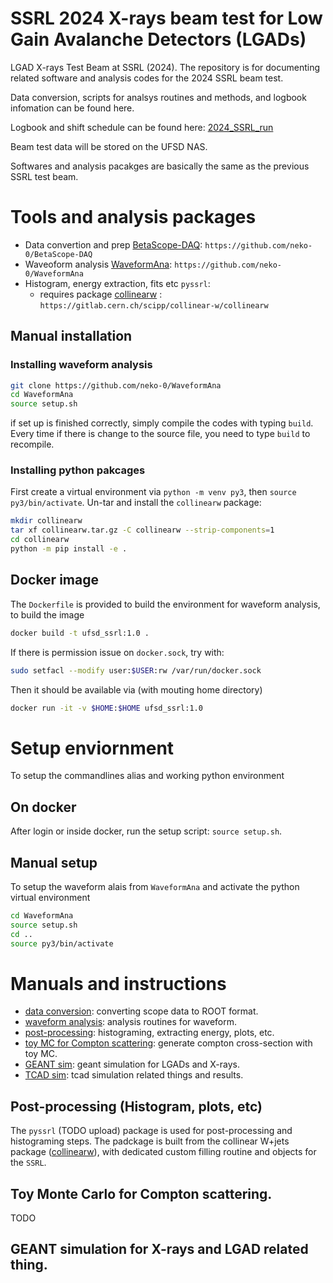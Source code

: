 # SSRL 2024 X-rays beam test for Low Gain Avalanche Detectors (LGADs)
LGAD X-rays Test Beam at SSRL (2024). The repository is for documenting related software and analysis codes for the 2024 SSRL beam test.

Data conversion, scripts for analsys routines and methods, and logbook infomation can be found here.

Logbook and shift schedule can be found here: [2024_SSRL_run](https://drive.google.com/drive/folders/1eRdXsyAIbnhs2xJvsL8nBAKjm6VIcOl0?usp=sharing)

Beam test data will be stored on the UFSD NAS. 

Softwares and analysis pacakges are basically the same as the previous SSRL test beam.

# Tools and analysis packages

- Data convertion and prep [BetaScope-DAQ](https://github.com/neko-0/BetaScope-DAQ): `https://github.com/neko-0/BetaScope-DAQ`
- Waveoform analysis [WaveformAna](https://github.com/neko-0/WaveformAna): `https://github.com/neko-0/WaveformAna`
- Histogram, energy extraction, fits etc `pyssrl`:
    - requires package [collinearw](https://gitlab.cern.ch/scipp/collinear-w/collinearw) : `https://gitlab.cern.ch/scipp/collinear-w/collinearw`

## Manual installation

### Installing waveform analysis
```bash
git clone https://github.com/neko-0/WaveformAna
cd WaveformAna
source setup.sh
```
if set up is finished correctly, simply compile the codes with typing `build`.
Every time if there is change to the source file, you need to type `build` to recompile.

### Installing python pakcages
First create a virtual environment via `python -m venv py3`, then `source py3/bin/activate`. Un-tar and install the `collinearw` package:

```bash
mkdir collinearw
tar xf collinearw.tar.gz -C collinearw --strip-components=1
cd collinearw
python -m pip install -e .
```

## Docker image
The `Dockerfile` is provided to build the environment for waveform analysis, to build the image

```bash
docker build -t ufsd_ssrl:1.0 .
```

If there is permission issue on `docker.sock`, try with:

```bash
sudo setfacl --modify user:$USER:rw /var/run/docker.sock
```

Then it should be available via (with mouting home directory)

```bash
docker run -it -v $HOME:$HOME ufsd_ssrl:1.0
```

# Setup enviornment

To setup the commandlines alias and working python environment

## On docker
After login or inside docker, run the setup script: `source setup.sh`. 

## Manual setup
To setup the waveform alais from `WaveformAna` and activate the python virtual environment

```bash
cd WaveformAna
source setup.sh
cd ..
source py3/bin/activate
```

# Manuals and instructions
- [data conversion](manuals/data_conversion.md): converting scope data to ROOT format.
- [waveform analysis](manuals/waveform_analysis.md): analysis routines for waveform.
- [post-processing](manuals/postprocessing.md): histograming, extracting energy, plots, etc.
- [toy MC for Compton scattering](manuals/compton.md): generate compton cross-section with toy MC.
- [GEANT sim](manuals/geant.md): geant simulation for LGADs and X-rays.
- [TCAD sim](manuals/tcad.md): tcad simulation related things and results.

## Post-processing (Histogram, plots, etc)

The `pyssrl` (TODO upload) package is used for post-processing and histograming steps. The padckage is built from the collinear W+jets package ([collinearw](https://gitlab.cern.ch/scipp/collinear-w/collinearw)), with dedicated custom filling routine and objects for the `SSRL`.


## Toy Monte Carlo for Compton scattering.

TODO

## GEANT simulation for X-rays and LGAD related thing.
